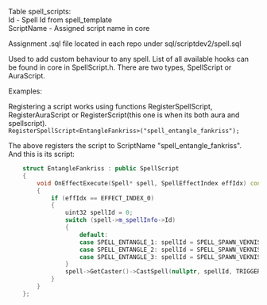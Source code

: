 Table spell_scripts:  
Id - Spell Id from spell_template  
ScriptName - Assigned script name in core  

Assignment .sql file located in each repo under sql/scriptdev2/spell.sql  

Used to add custom behaviour to any spell. List of all available hooks can be found in core in SpellScript.h. There are two types, SpellScript or AuraScript.

Examples:

Registering a script works using functions RegisterSpellScript, RegisterAuraScript or RegisterScript(this one is when its both aura and spellscript).  
`
RegisterSpellScript<EntangleFankriss>("spell_entangle_fankriss");
`

The above registers the script to ScriptName "spell_entangle_fankriss".  
And this is its script:  
```cpp
    struct EntangleFankriss : public SpellScript    
    {  
        void OnEffectExecute(Spell* spell, SpellEffectIndex effIdx) const override  
        {  
            if (effIdx == EFFECT_INDEX_0)  
            {  
                uint32 spellId = 0;  
                switch (spell->m_spellInfo->Id)  
                {  
                    default:  
                    case SPELL_ENTANGLE_1: spellId = SPELL_SPAWN_VEKNISS_HATCHLING_1; break;  
                    case SPELL_ENTANGLE_2: spellId = SPELL_SPAWN_VEKNISS_HATCHLING_2; break;  
                    case SPELL_ENTANGLE_3: spellId = SPELL_SPAWN_VEKNISS_HATCHLING_3; break;  
                }  
                spell->GetCaster()->CastSpell(nullptr, spellId, TRIGGERED_OLD_TRIGGERED);  
            }  
        }  
    };  
```

